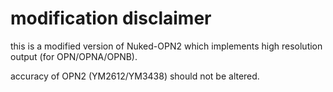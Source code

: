 # modification disclaimer

this is a modified version of Nuked-OPN2 which implements high resolution output (for OPN/OPNA/OPNB).

accuracy of OPN2 (YM2612/YM3438) should not be altered.
